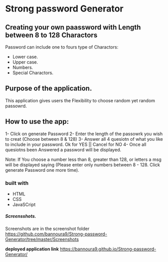 # Strong password Generator

## Creating your own paassword with Length between 8 to 128 Charactors
Password can include one to fours type of Charactors:
* Lower case.
* Upper case.
* Numbers.
* Special Charactors.

## Purpose of the application.
This application gives users the Flexibility to choose random yet random passowrd.

## How to use the app:
1- Click on generate Password
2- Enter the length of the passowrk you wish to creat (Choose between 8 & 128)
3- Answer all 4 quesiotn of what you like to include in your password. Ok for YES || Cancel for NO
4- Once all quesiotns been Answered a password will be displayed.

Note: If You choose a number less than 8, greater than 128, or letters a msg will be displayed saying (Please enter only numbers between 8 - 128.
Click generate Password one more time).

### built with
* HTML
* CSS
* JavaSCript

##### Screensshots.
Screenshots are in the screenshot folder
https://github.com/bannoura9/Strong-password-Generator/tree/master/Screenshots


**deployed application link**
https://bannoura9.github.io/Strong-password-Generator/

